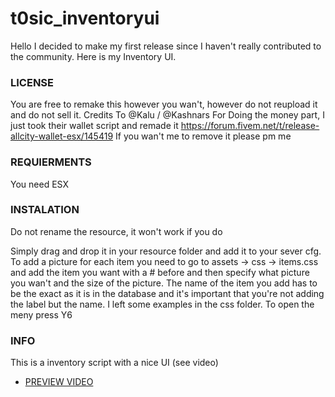 # t0sic_inventoryui

Hello I decided to make my first release since I haven't really contributed to the community. Here is my Inventory UI.

### LICENSE

You are free to remake this however you wan't, however do not reupload it and do not sell it.
Credits To @Kalu / @Kashnars For Doing the money part, I just took their wallet script and remade it https://forum.fivem.net/t/release-allcity-wallet-esx/145419 If you wan't me to remove it please pm me

### REQUIERMENTS

You need ESX

### INSTALATION

Do not rename the resource, it won't work if you do

Simply drag and drop it in your resource folder and add it to your sever cfg. To add a picture for each item you need to go to assets -> css -> items.css and add the item you want with a # before and then specify what picture you wan't and the size of the picture. The name of the item you add has to be the exact as it is in the database and it's important that you're not adding the label but the name. I left some examples in the css folder. To open the meny press Y6

### INFO

This is a inventory script with a nice UI (see video)
* [PREVIEW VIDEO](https://streamable.com/5uo4t) 
